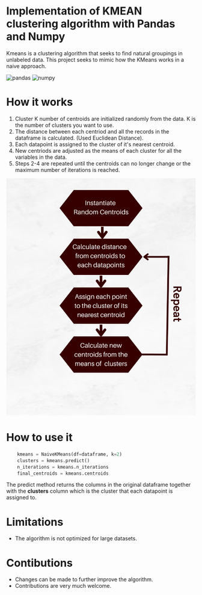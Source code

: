 # Implementation of KMEAN clustering algorithm with Pandas and Numpy

Kmeans is a clustering algorithm that seeks to find natural groupings in unlabeled data.
This project seeks to mimic how the KMeans works in a naive approach.

![pandas](https://img.shields.io/static/v1?label=pandas&message=1.4.4&color=blue)
![numpy](https://img.shields.io/static/v1?label=numpy&message=1.23.5&color=green)

# How it works

1. Cluster K number of centroids are initialized randomly from the data. K is the number of clusters you want to use.
2. The distance between each centriod and all the records in the dataframe is calculated. (Used Euclidean Distance).
3. Each datapoint is assigned to the cluster of it's nearest centroid.
4. New centriods are adjusted as the means of each cluster for all the variables in the data.
5. Steps 2-4 are repeated until the centroids can no longer change or the maximum number of iterations is reached.

![KMeans](./assets/illustration.png)

# How to use it

```python
    kmeans = NaiveKMeans(df=dataframe, k=2)
    clusters = kmeans.predict()
    n_iterations = kmeans.n_iterations
    final_centroids = kmeans.centroids
```

The predict method returns the columns in the original dataframe together with the **clusters** column which is the cluster that each datapoint is assigned to.

# Limitations

* The algorithm is not optimized for large datasets.

# Contibutions

* Changes can be made to further improve the algorithm.
* Contributions are very much welcome.